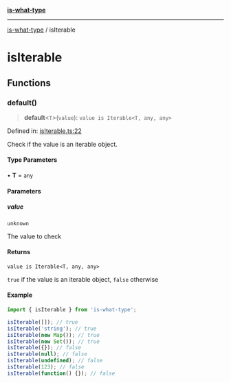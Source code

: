 [**is-what-type**](index.md)

***

[is-what-type](modules.md) / isIterable

# isIterable

## Functions

### default()

> **default**\<`T`\>(`value`): `value is Iterable<T, any, any>`

Defined in: [isIterable.ts:22](https://github.com/fengxinming/is-what-type/blob/0c5056645ee3ca915d569899c6e6192d9d8dc8a8/src/isIterable.ts#L22)

Check if the value is an iterable object.

#### Type Parameters

• **T** = `any`

#### Parameters

##### value

`unknown`

The value to check

#### Returns

`value is Iterable<T, any, any>`

`true` if the value is an iterable object, `false` otherwise

#### Example

```js
import { isIterable } from 'is-what-type';

isIterable([]); // true
isIterable('string'); // true
isIterable(new Map()); // true
isIterable(new Set()); // true
isIterable({}); // false
isIterable(null); // false
isIterable(undefined); // false
isIterable(123); // false
isIterable(function() {}); // false
```

